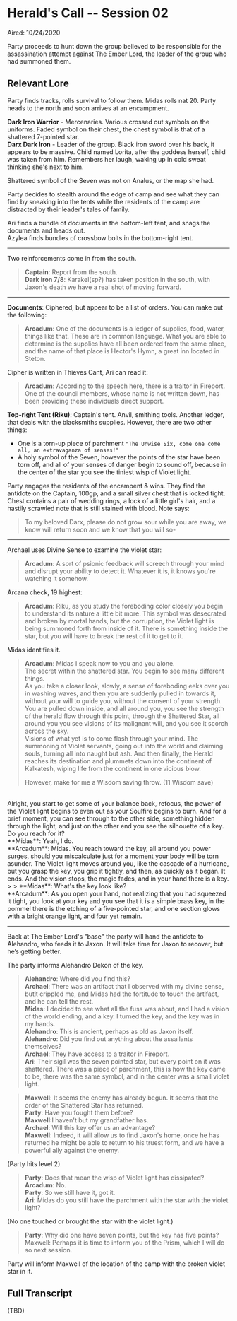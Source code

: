 # Herald's Call -- Session 02

Aired: 10/24/2020

Party proceeds to hunt down the group believed to be responsible for the assassination attempt against The Ember Lord, the leader of the group who had summoned them.

## Relevant Lore

Party finds tracks, rolls survival to follow them. Midas rolls nat 20. Party heads to the north and soon arrives at an encampment.

**Dark Iron Warrior** - Mercenaries. Various crossed out symbols on the uniforms. Faded symbol on their chest, the chest symbol is that of a shattered 7-pointed star.<br>
**Darx Dark Iron** - Leader of the group. Black iron sword over his back, it appears to be massive. Child named Lorita, after the goddess herself, child was taken from him. Remembers her laugh, waking up in cold sweat thinking she's next to him.

Shattered symbol of the Seven was not on Analus, or the map she had.

Party decides to stealth around the edge of camp and see what they can find by sneaking into the tents while the residents of the camp are distracted by their leader's tales of family.

Ari finds a bundle of documents in the bottom-left tent, and snags the documents and heads out.<br>
Azylea finds bundles of crossbow bolts in the bottom-right tent.

---

Two reinforcements come in from the south.<br>
> **Captain**: Report from the south.<br>
> **Dark Iron 7/8**: Karakel(sp?) has taken position in the south, with Jaxon's death we have a real shot of moving forward.

---

**Documents**: Ciphered, but appear to be a list of orders. You can make out the following:
> **Arcadum**: One of the documents is a ledger of supplies, food, water, things like that. These are in common language. What you are able to determine is the supplies have all been ordered from the same place, and the name of that place is Hector's Hymn, a great inn located in Steton.

Cipher is written in Thieves Cant, Ari can read it:
> **Arcadum**: According to the speech here, there is a traitor in Fireport. One of the council members, whose name is not written down, has been providing these individuals direct support.

**Top-right Tent (Riku)**: Captain's tent. Anvil, smithing tools. Another ledger, that deals with the blacksmiths supplies. However, there are two other things:
* One is a torn-up piece of parchment `"The Unwise Six, come one come all, an extravaganza of senses!"`
* A holy symbol of the Seven, however the points of the star have been torn off, and all of your senses of danger begin to sound off, because in the center of the star you see the tiniest wisp of Violet light.

Party engages the residents of the encampent & wins. They find the antidote on the Captain, 100gp, and a small silver chest that is locked tight. Chest contains a pair of wedding rings, a lock of a little girl's hair, and a hastily scrawled note that is still stained with blood. Note says:
> To my beloved Darx, please do not grow sour while you are away, we know will return soon and we know that you will so-

---

Archael uses Divine Sense to examine the violet star:
> **Arcadum**: A sort of psionic feedback will screech through your mind and disrupt your ability to detect it. Whatever it is, it knows you're watching it somehow.

Arcana check, 19 highest: 
> **Arcadum**: Riku, as you study the foreboding color closely you begin to understand its nature a little bit more. This symbol was desecrated and broken by mortal hands, but the corruption, the Violet light is being summoned forth from inside of it. There is something inside the star, but you will have to break the rest of it to get to it.

Midas identifies it.

> **Arcadum**: Midas I speak now to you and you alone.<br>
The secret within the shattered star. You begin to see many different things.<br>
As you take a closer look, slowly, a sense of foreboding eeks over you in washing waves, and then you are suddenly pulled in towards it, without your will to guide you, without the consent of your strength. You are pulled down inside, and all around you, you see the strength of the herald flow through this point, through the Shattered Star, all around you you see visions of its malignant will, and you see it scorch across the sky.<br>
Visions of what yet is to come flash through your mind. The summoning of Violet servants, going out into the world and claiming souls, turning all into naught but ash. And then finally, the Herald reaches its destination and plummets down into the continent of Kalkatesh, wiping life from the continent in one vicious blow.
>
> However, make for me a Wisdom saving throw. (11 Wisdom save)<br>
<br>
Alright, you start to get some of your balance back, refocus, the power of the Violet light begins to even out as your Soulfire begins to burn. And for a brief moment, you can see through to the other side, something hidden through the light, and just on the other end you see the silhouette of a key. Do you reach for it?<br>
**Midas**: Yeah, I do.<br>
**Arcadum**: Midas. You reach toward the key, all around you power surges, should you miscalculate just for a moment your body will be torn asunder. The Violet light moves around you, like the cascade of a hurricane, but you grasp the key, you grip it tightly, and then, as quickly as it began. It ends. And the vision stops, the magic fades, and in your hand there is a key.
>
> **Midas**: What's the key look like?<br>
**Arcadum**: As you open your hand, not realizing that you had squeezed it tight, you look at your key and you see that it is a simple brass key, in the pommel there is the etching of a five-pointed star, and one section glows with a bright orange light, and four yet remain.

---

Back at The Ember Lord's "base" the party will hand the antidote to Alehandro, who feeds it to Jaxon. It will take time for Jaxon to recover, but he’s getting better.

The party informs Alehandro Dekon of the key.

> **Alehandro**: Where did you find this?<br>
**Archael**: There was an artifact that I observed with my divine sense, butit crippled me, and Midas had the fortitude to touch the artifact, and he can tell the rest.<br>
**Midas**: I decided to see what all the fuss was about, and I had a vision of the world ending, and a key. I turned the key, and the key was in my hands.<br>
**Alehandro**: This is ancient, perhaps as old as Jaxon itself.<br>
**Alehandro**: Did you find out anything about the assailants themselves?<br>
**Archael**: They have access to a traitor in Fireport.<br>
**Ari**: Their sigil was the seven pointed star, but every point on it was shattered. There was a piece of parchment, this is how the key came to be, there was the same symbol, and in the center was a small violet light.<br>

> **Maxwell**: It seems the enemy has already begun. It seems that the order of the Shattered Star has returned.<br>
**Party**: Have you fought them before?<br>
**Maxwell**:I haven't but my grandfather has.<br>
**Archael**: Will this key offer us an advantage?<br>
**Maxwell**: Indeed, it will allow us to find Jaxon's home, once he has returned he might be able to return to his truest form, and we have a powerful ally against the enemy.<br>

(Party hits level 2)

> **Party**: Does that mean the wisp of Violet light has dissipated?<br>
**Arcadum**: No.<br>
**Party**: So we still have it, got it.<br>
**Ari**: Midas do you still have the parchment with the star with the violet light?<br>

(No one touched or brought the star with the violet light.)

> **Party**: Why did one have seven points, but the key has five points?
Maxwell: Perhaps it is time to inform you of the Prism, which I will do so next session.

Party will inform Maxwell of the location of the camp with the broken violet star in it.


## Full Transcript

(TBD)
